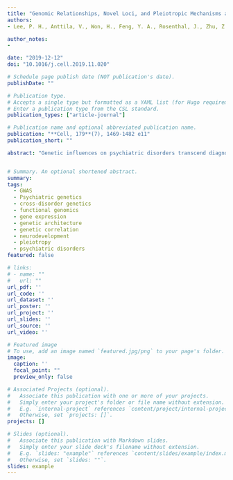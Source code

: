 ```yaml
---
title: "Genomic Relationships, Novel Loci, and Pleiotropic Mechanisms across Eight Psychiatric Disorders"
authors:
- Lee, P. H., Anttila, V., Won, H., Feng, Y. A., Rosenthal, J., Zhu, Z., ..., Smoller, J. W. (Cross-Disorder Group of the Psychiatric Genomics Consortium)

author_notes:
- 

date: "2019-12-12"
doi: "10.1016/j.cell.2019.11.020"

# Schedule page publish date (NOT publication's date).
publishDate: ""

# Publication type.
# Accepts a single type but formatted as a YAML list (for Hugo requirements).
# Enter a publication type from the CSL standard.
publication_types: ["article-journal"]

# Publication name and optional abbreviated publication name.
publication: "**Cell, 179**(7), 1469-1482 e11"
publication_short: ""

abstract: "Genetic influences on psychiatric disorders transcend diagnostic boundaries, suggesting substantial pleiotropy of contributing loci. However, the nature and mechanisms of these pleiotropic effects remain unclear. We performed analyses of 232,964 cases and 494,162 controls from genome-wide studies of anorexia nervosa, attention-deficit/hyperactivity disorder, autism spectrum disorder, bipolar disorder, major depression, obsessive-compulsive disorder, schizophrenia, and Tourette syndrome. Genetic correlation analyses revealed a meaningful structure within the eight disorders, identifying three groups of inter-related disorders. Meta-analysis across these eight disorders detected 109 loci associated with at least two psychiatric disorders, including 23 loci with pleiotropic effects on four or more disorders and 11 loci with antagonistic effects on multiple disorders. The pleiotropic loci are located within genes that show heightened expression in the brain throughout the lifespan, beginning prenatally in the second trimester, and play prominent roles in neurodevelopmental processes. These findings have important implications for psychiatric nosology, drug development, and risk prediction."


# Summary. An optional shortened abstract.
summary: 
tags:
  - GWAS
  - Psychiatric genetics
  - cross-disorder genetics
  - functional genomics
  - gene expression
  - genetic architecture
  - genetic correlation
  - neurodevelopment
  - pleiotropy
  - psychiatric disorders
featured: false

# links:
# - name: ""
#   url: ""
url_pdf: ''
url_code: ''
url_dataset: ''
url_poster: ''
url_project: ''
url_slides: ''
url_source: ''
url_video: ''

# Featured image
# To use, add an image named `featured.jpg/png` to your page's folder. 
image:
  caption: ''
  focal_point: ""
  preview_only: false

# Associated Projects (optional).
#   Associate this publication with one or more of your projects.
#   Simply enter your project's folder or file name without extension.
#   E.g. `internal-project` references `content/project/internal-project/index.md`.
#   Otherwise, set `projects: []`.
projects: []

# Slides (optional).
#   Associate this publication with Markdown slides.
#   Simply enter your slide deck's filename without extension.
#   E.g. `slides: "example"` references `content/slides/example/index.md`.
#   Otherwise, set `slides: ""`.
slides: example
---
```

